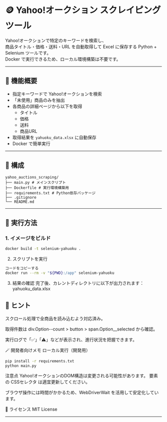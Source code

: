 # 🪙 Yahoo!オークション スクレイピングツール

Yahoo!オークションで特定のキーワードを検索し、  
商品タイトル・価格・送料・URL を自動取得して Excel に保存する Python + Selenium ツールです。  
Docker で実行できるため、ローカル環境構築は不要です。

---

## 🚀 機能概要

- 指定キーワードで Yahoo!オークションを検索
- 「未使用」商品のみを抽出
- 各商品の詳細ページから以下を取得  
  - タイトル  
  - 価格  
  - 送料  
  - 商品URL
- 取得結果を `yahuoku_data.xlsx` に自動保存
- Docker で簡単実行

---

## 🧩 構成
```
yahoo_auctions_scraping/
├── main.py # メインスクリプト
├── Dockerfile # 実行環境構築用
├── requirements.txt # Python依存パッケージ
├── .gitignore
└── README.md
```

---

## 🐳 実行方法

### 1. イメージをビルド

```bash
docker build -t selenium-yahuoku .
```
2. スクリプトを実行
```bash
コードをコピーする
docker run --rm -v "${PWD}:/app" selenium-yahuoku
```
3. 結果の確認
完了後、カレントディレクトリに以下が出力されます：
yahuoku_data.xlsx

## 🧠 ヒント
スクロール処理で全商品を読み込むよう対応済み。

取得件数は div.Option--count > button > span.Option__selected から確認。

実行ログで「✅」「⚠️」などが表示され、進行状況を把握できます。

🪄 開発者向けメモ
ローカル実行（開発用）
```bash
pip install -r requirements.txt
python main.py
```
注意点
Yahoo!オークションのDOM構造は変更される可能性があります。
要素の CSSセレクタ は適宜更新してください。

ブラウザ操作には時間がかかるため、WebDriverWait を活用して安定化しています。

📝 ライセンス
MIT License

---